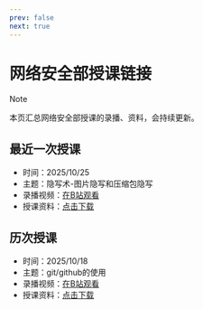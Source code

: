```yaml
---
prev: false
next: true
---
```


# 网络安全部授课链接

> [!NOTE]
> 本页汇总网络安全部授课的录播、资料，会持续更新。

## 最近一次授课

- 时间：2025/10/25
- 主题：隐写术-图片隐写和压缩包隐写
- 录播视频：<a class="link-button" href="https://www.bilibili.com/video/BV1NNsfzHEkr/" target="_blank" rel="noopener noreferrer" aria-label="在B站观看录播">在B站观看</a>
- 授课资料：<a class="link-button" href="https://download01.yuna.asia/第一次授课.zip" target="_blank" rel="noopener noreferrer">点击下载</a>

## 历次授课

- 时间：2025/10/18
- 主题：git/github的使用
- 录播视频：<a class="link-button" href="https://www.bilibili.com/video/BV1FYsAzREZZ/" target="_blank" rel="noopener noreferrer" aria-label="在B站观看录播">在B站观看</a>
- 授课资料：<a class="link-button" href="https://yuna2017.lanzout.com/ik3JV38rz44h" target="_blank" rel="noopener noreferrer">点击下载</a>

